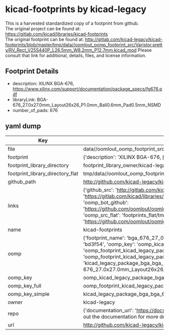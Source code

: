 # kicad-footprints by kicad-legacy  
This is a harvested standardized copy of a footprint from github.  
The original project can be found at:  
https://gitlab.com/kicad/libraries/kicad-footprints  
The original footprint can be found at:
http://gitlab.com/kicad-legacy/kicad-footprints/blob/master/tmp/data//oomlout_oomp_footprint_src/Varistor.pretty/RV_Rect_V25S440P_L26.5mm_W8.2mm_P12.7mm.kicad_mod
Please consult that link for additional, details, files, and license information.  
## Footprint Details
* description: XILINX BGA-676, https://www.xilinx.com/support/documentation/package_specs/fg676.pdf  
* libraryLink: BGA-676_27.0x27.0mm_Layout26x26_P1.0mm_Ball0.6mm_Pad0.5mm_NSMD  
* number_of_pads: 676  
## yaml dump  
| Key | Value |  
| --- | --- |  
| file | data//oomlout_oomp_footprint_src/kicad-footprints/Package_BGA.pretty/BGA-676_27.0x27.0mm_Layout26x26_P1.0mm_Ball0.6mm_Pad0.5mm_NSMD.kicad_mod |  
| footprint | {'description': 'XILINX BGA-676, https://www.xilinx.com/support/documentation/package_specs/fg676.pdf', 'libraryLink': 'BGA-676_27.0x27.0mm_Layout26x26_P1.0mm_Ball0.6mm_Pad0.5mm_NSMD', 'number_of_pads': 676} |  
| footprint_library_directory | footprint_library_owner/kicad-legacy_kicad-footprints |  
| footprint_library_directory_flat | tmp/data//oomlout_oomp_footprint_src/footprints_flat/kicad_legacy_package_bga_bga_676_27_0x27_0mm_layout26x26_p1_0mm_ball0_6mm_pad0_5mm_nsmd/working |  
| github_path | http://github.com/kicad-legacy/kicad-footprints/blob/master/tmp/data//oomlout_oomp_footprint_src/Package_BGA.pretty/BGA-676_27.0x27.0mm_Layout26x26_P1.0mm_Ball0.6mm_Pad0.5mm_NSMD.kicad_mod |  
| links | {'github_src': 'http://gitlab.com/kicad-legacy/kicad-footprints/blob/master/tmp/data//oomlout_oomp_footprint_src/Varistor.pretty/RV_Rect_V25S440P_L26.5mm_W8.2mm_P12.7mm.kicad_mod', 'github_src_repo': 'https://gitlab.com/kicad/libraries/kicad-footprints', 'oomp_bot': 'tmp/data//oomlout_oomp_footprint_src/footprints/kicad_legacy_package_bga_bga_676_27_0x27_0mm_layout26x26_p1_0mm_ball0_6mm_pad0_5mm_nsmd/working', 'oomp_bot_github': 'https://github.com/oomlout/oomlout_oomp_footprint_bot/tree/main/tmp/data//oomlout_oomp_footprint_src/footprints/kicad_legacy_package_bga_bga_676_27_0x27_0mm_layout26x26_p1_0mm_ball0_6mm_pad0_5mm_nsmd/working', 'oomp_src_flat': 'footprints_flat/tmp/data//oomlout_oomp_footprint_src/footprints_flat/kicad_legacy_package_bga_bga_676_27_0x27_0mm_layout26x26_p1_0mm_ball0_6mm_pad0_5mm_nsmd/working', 'oomp_src_flat_github': 'https://github.com/oomlout/oomlout_oomp_footprint_src/tree/main/tmp/data//oomlout_oomp_footprint_src/footprints_flat/kicad_legacy_package_bga_bga_676_27_0x27_0mm_layout26x26_p1_0mm_ball0_6mm_pad0_5mm_nsmd/working'} |  
| name | kicad-footprints |  
| oomp | {'footprint_name': 'bga_676_27_0x27_0mm_layout26x26_p1_0mm_ball0_6mm_pad0_5mm_nsmd', 'library_name': 'package_bga', 'md5': 'bd3f54e8708ea9d75fe8c9eb52ccfc8e', 'md5_10': 'bd3f54e870', 'md5_5': 'bd3f5', 'md5_6': 'bd3f54', 'oomp_key': 'oomp_kicad_legacy_package_bga_bga_676_27_0x27_0mm_layout26x26_p1_0mm_ball0_6mm_pad0_5mm_nsmd', 'oomp_key_extra': 'oomp_footprint_kicad_legacy_package_bga_bga_676_27_0x27_0mm_layout26x26_p1_0mm_ball0_6mm_pad0_5mm_nsmd', 'oomp_key_full': 'oomp_footprint_kicad_legacy_package_bga_bga_676_27_0x27_0mm_layout26x26_p1_0mm_ball0_6mm_pad0_5mm_nsmd_bd3f54', 'oomp_key_simple': 'kicad_legacy_package_bga_bga_676_27_0x27_0mm_layout26x26_p1_0mm_ball0_6mm_pad0_5mm_nsmd', 'original_filename': 'data//oomlout_oomp_footprint_src/kicad-footprints/Package_BGA.pretty/BGA-676_27.0x27.0mm_Layout26x26_P1.0mm_Ball0.6mm_Pad0.5mm_NSMD.kicad_mod', 'owner_name': 'kicad_legacy'} |  
| oomp_key | oomp_kicad_legacy_package_bga_bga_676_27_0x27_0mm_layout26x26_p1_0mm_ball0_6mm_pad0_5mm_nsmd |  
| oomp_key_full | oomp_footprint_kicad_legacy_package_bga_bga_676_27_0x27_0mm_layout26x26_p1_0mm_ball0_6mm_pad0_5mm_nsmd |  
| oomp_key_simple | kicad_legacy_package_bga_bga_676_27_0x27_0mm_layout26x26_p1_0mm_ball0_6mm_pad0_5mm_nsmd |  
| owner | kicad-legacy |  
| repo | {'documentation_url': 'https://docs.github.com/rest/overview/resources-in-the-rest-api#rate-limiting', 'message': "API rate limit exceeded for 84.66.142.224. (But here's the good news: Authenticated requests get a higher rate limit. Check out the documentation for more details.)"} |  
| url | http://github.com/kicad-legacy/kicad-footprints |  


